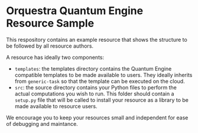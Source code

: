 # Orquestra Quantum Engine Resource Sample

This respository contains an example resource that shows the structure to be followed by all resource authors.

A resource has ideally two components:
- `templates`: the templates directory contains the Quantum Engine compatible templates to be made available to users.
They ideally inherits from `generic-task` so that the template can be executed on the cloud.
- `src`: the source directory contains your Python files to perform the actual computations you wish to run.
This folder should contain a `setup.py` file that will be called to install your resource as a library to be made
available to resource users.

We encourage you to keep your resources small and independent for ease of debugging and maintance.
